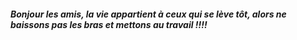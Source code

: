 <h5>Bonjour les amis, la vie appartient à ceux qui se lève tôt, alors ne baissons pas les bras et mettons au travail !!!! 
</h5>
